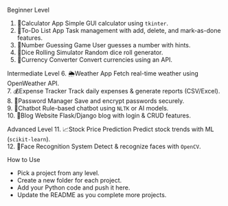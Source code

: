 Beginner Level
1. 📱Calculator App Simple GUI calculator using `tkinter`.  
2. 📝To-Do List App Task management with add, delete, and mark-as-done features.  
3. 🎲Number Guessing Game User guesses a number with hints.  
4. 🎲Dice Rolling Simulator Random dice roll generator.  
5. 💱Currency Converter Convert currencies using an API.  

Intermediate Level
6. 🌦Weather App Fetch real-time weather using OpenWeather API.  
7. 💰Expense Tracker Track daily expenses & generate reports (CSV/Excel).  
8. 🔐Password Manager Save and encrypt passwords securely.  
9. 🤖Chatbot Rule-based chatbot using `NLTK` or AI models.  
10. 📰Blog Website Flask/Django blog with login & CRUD features.  

Advanced Level
11. 📈Stock Price Prediction Predict stock trends with ML (`scikit-learn`).  
12. 👤Face Recognition System Detect & recognize faces with `OpenCV`. 

How to Use  
- Pick a project from any level.  
- Create a new folder for each project.  
- Add your Python code and push it here.  
- Update the README as you complete more projects.  
